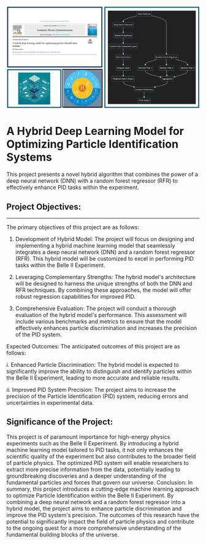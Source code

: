 ![Logo](cover12.jpg)
# A Hybrid Deep Learning Model for Optimizing Particle Identification Systems



This project presents a novel hybrid algorithm that combines the power of a deep neural network (DNN) with a random forest regressor (RFR) to effectively enhance PID tasks within the experiment.


## Project Objectives:
-----

The primary objectives of this project are as follows:


1. Development of Hybrid Model: The project will focus on designing and implementing a hybrid machine learning model that seamlessly integrates a deep neural network (DNN) and a random forest regressor (RFR). This hybrid model will be customized to excel in performing PID tasks within the Belle II Experiment.


2. Leveraging Complementary Strengths: The hybrid model's architecture will be designed to harness the unique strengths of both the DNN and RFR techniques. By combining these approaches, the model will offer robust regression capabilities for improved PID.


3. Comprehensive Evaluation: The project will conduct a thorough evaluation of the hybrid model's performance. This assessment will include various benchmarks and metrics to ensure that the model effectively enhances particle discrimination and increases the precision of the PID system.


Expected Outcomes:
The anticipated outcomes of this project are as follows:


*i.* Enhanced Particle Discrimination: The hybrid model is expected to significantly improve the ability to distinguish and identify particles within the Belle II Experiment, leading to more accurate and reliable results.


*ii.* Improved PID System Precision: The project aims to increase the precision of the Particle Identification (PID) system, reducing errors and uncertainties in experimental data.


## Significance of the Project:
This project is of paramount importance for high-energy physics experiments such as the Belle II Experiment. By introducing a hybrid machine learning model tailored to PID tasks, it not only enhances the scientific quality of the experiment but also contributes to the broader field of particle physics. The optimized PID system will enable researchers to extract more precise information from the data, potentially leading to groundbreaking discoveries and a deeper understanding of the fundamental particles and forces that govern our universe.
Conclusion:
In summary, this project introduces a cutting-edge machine learning approach to optimize Particle Identification within the Belle II Experiment. By combining a deep neural network and a random forest regressor into a hybrid model, the project aims to enhance particle discrimination and improve the PID system's precision. The outcomes of this research have the potential to significantly impact the field of particle physics and contribute to the ongoing quest for a more comprehensive understanding of the fundamental building blocks of the universe.
